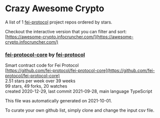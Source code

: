 # Crazy Awesome Crypto
A list of 1 [fei-protocol](https://github.com/fei-protocol) project repos ordered by stars.  

Checkout the interactive version that you can filter and sort: 
[https://awesome-crypto.infocruncher.com/](https://awesome-crypto.infocruncher.com/)  


### [fei-protocol-core](https://github.com/fei-protocol/fei-protocol-core) by [fei-protocol](https://github.com/fei-protocol)  
Smart contract code for Fei Protocol  
[https://github.com/fei-protocol/fei-protocol-core](https://github.com/fei-protocol/fei-protocol-core)  
2.51 stars per week over 39 weeks  
99 stars, 49 forks, 20 watches  
created 2020-12-29, last commit 2021-09-28, main language TypeScript  


This file was automatically generated on 2021-10-01.  

To curate your own github list, simply clone and change the input csv file.  